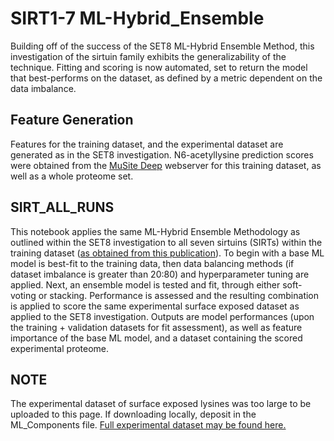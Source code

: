 # SIRT1-7 ML-Hybrid_Ensemble
Building off of the success of the SET8 ML-Hybrid Ensemble Method, this investigation of the sirtuin family exhibits the generalizability of the technique. Fitting and scoring is now automated, set to return the model that best-performs on the dataset, as defined by a metric dependent on the data imbalance. 

## Feature Generation
Features for the training dataset, and the experimental dataset are generated as in the SET8 investigation. N6-acetyllysine prediction scores were obtained from the [MuSite Deep](https://academic.oup.com/nar/article/48/W1/W140/5824154) webserver for this training dataset, as well as a whole proteome set. 

## SIRT_ALL_RUNS
This notebook applies the same ML-Hybrid Ensemble Methodology as outlined within the SET8 investigation to all seven sirtuins (SIRTs) within the training dataset ([as obtained from this publication](https://www.nature.com/articles/ncomms3327)). To begin with a base ML model is best-fit to the training data, then data balancing methods (if dataset imbalance is greater than 20:80) and hyperparameter tuning are applied. Next, an ensemble model is tested and fit, through either soft-voting or stacking. Performance is assessed and the resulting combination is applied to score the same experimental surface exposed dataset as applied to the SET8 investigation. Outputs are model performances (upon the training + validation datasets for fit assessment), as well as feature importance of the base ML model, and a dataset containing the scored experimental proteome. 

## NOTE
The experimental dataset of surface exposed lysines was too large to be uploaded to this page. If downloading locally, deposit in the ML_Components file. [Full experimental dataset may be found here.](https://drive.google.com/drive/folders/16vLRi1fO6vgmI8lwu0RxCW_Vr8JOC6EO?usp=sharing)
